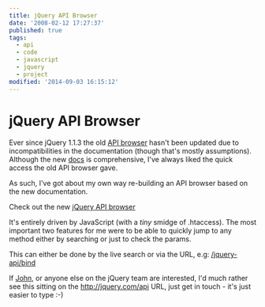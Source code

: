 ```yaml
---
title: jQuery API Browser
date: '2008-02-12 17:27:37'
published: true
tags:
  - api
  - code
  - javascript
  - jquery
  - project
modified: '2014-09-03 16:15:12'
---
```

# jQuery API Browser

Ever since jQuery 1.1.3 the old [API browser](http://jquery.com/api) hasn't been updated due to incompatibilities in the documentation (though that's mostly assumptions).  Although the new [docs](http://docs.jquery.com) is comprehensive, I've always liked the quick access the old API browser gave.

As such, I've got about my own way re-building an API browser based on the new documentation.

Check out the new [jQuery API browser](/jquery-api/)


<!--more-->

It's entirely driven by JavaScript (with a *tiny* smidge of .htaccess).  The most important two features for me were to be able to quickly jump to any method either by searching or just to check the params.

This can either be done by the live search or via the URL, e.g: [/jquery-api/bind](/jquery-api/bind)

If [John](http://ejohn.org), or anyone else on the jQuery team are interested, I'd much rather see this sitting on the http://jquery.com/api URL, just get in touch - it's just easier to type :-)
